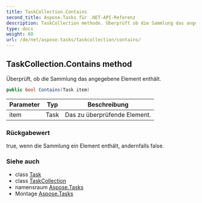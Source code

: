```yaml
---
title: TaskCollection.Contains
second_title: Aspose.Tasks für .NET-API-Referenz
description: TaskCollection methode. Überprüft ob die Sammlung das angegebene Element enthält.
type: docs
weight: 60
url: /de/net/aspose.tasks/taskcollection/contains/
---
```

## TaskCollection.Contains method

Überprüft, ob die Sammlung das angegebene Element enthält.

```csharp
public bool Contains(Task item)
```

| Parameter | Typ | Beschreibung |
| --- | --- | --- |
| item | Task | Das zu überprüfende Element. |

### Rückgabewert

true, wenn die Sammlung ein Element enthält, andernfalls false.

### Siehe auch

* class [Task](../../task/)
* class [TaskCollection](../)
* namensraum [Aspose.Tasks](../../taskcollection/)
* Montage [Aspose.Tasks](../../../)


